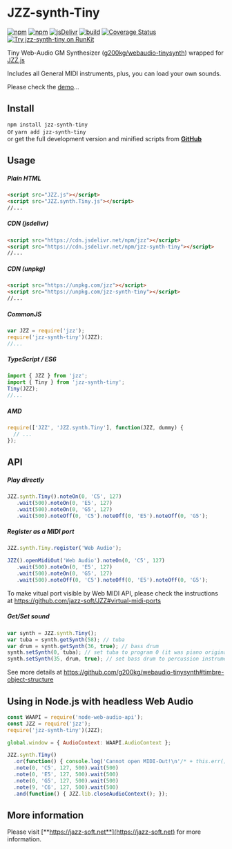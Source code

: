 # JZZ-synth-Tiny

[![npm](https://img.shields.io/npm/v/jzz-synth-tiny.svg)](https://www.npmjs.com/package/jzz-synth-tiny)
[![npm](https://img.shields.io/npm/dt/jzz-synth-tiny.svg)](https://www.npmjs.com/package/jzz-synth-tiny)
[![jsDelivr](https://data.jsdelivr.com/v1/package/npm/jzz-synth-tiny/badge)](https://www.jsdelivr.com/package/npm/jzz-synth-tiny)
[![build](https://github.com/jazz-soft/JZZ-synth-Tiny/actions/workflows/build.yml/badge.svg)](https://github.com/jazz-soft/JZZ-synth-Tiny/actions)
[![Coverage Status](https://coveralls.io/repos/github/jazz-soft/JZZ-synth-Tiny/badge.svg)](https://coveralls.io/github/jazz-soft/JZZ-synth-Tiny)
[![Try jzz-synth-tiny on RunKit](https://badge.runkitcdn.com/jzz-synth-tiny.svg)](https://npm.runkit.com/jzz-synth-tiny)

Tiny Web-Audio GM Synthesizer 
([g200kg/webaudio-tinysynth](https://github.com/g200kg/webaudio-tinysynth))
wrapped for [JZZ.js](https://github.com/jazz-soft/JZZ)

Includes all General MIDI instruments, plus, you can load your own sounds. 

Please check the [demo](https://jazz-soft.github.io/modules/tiny/index.html)...

## Install

`npm install jzz-synth-tiny`  
or `yarn add jzz-synth-tiny`  
or get the full development version and minified scripts from [**GitHub**](https://github.com/jazz-soft/JZZ-synth-Tiny)

## Usage

##### Plain HTML

```html
<script src="JZZ.js"></script>
<script src="JZZ.synth.Tiny.js"></script>
//...
```

##### CDN (jsdelivr)

```html
<script src="https://cdn.jsdelivr.net/npm/jzz"></script>
<script src="https://cdn.jsdelivr.net/npm/jzz-synth-tiny"></script>
//...
```

##### CDN (unpkg)

```html
<script src="https://unpkg.com/jzz"></script>
<script src="https://unpkg.com/jzz-synth-tiny"></script>
//...
```

##### CommonJS

```js
var JZZ = require('jzz');
require('jzz-synth-tiny')(JZZ);
//...
```

##### TypeScript / ES6

```ts
import { JZZ } from 'jzz';
import { Tiny } from 'jzz-synth-tiny';
Tiny(JZZ);
//...
```

##### AMD

```js
require(['JZZ', 'JZZ.synth.Tiny'], function(JZZ, dummy) {
  // ...
});
```

## API

##### Play directly

```js
JZZ.synth.Tiny().noteOn(0, 'C5', 127)
   .wait(500).noteOn(0, 'E5', 127)
   .wait(500).noteOn(0, 'G5', 127)
   .wait(500).noteOff(0, 'C5').noteOff(0, 'E5').noteOff(0, 'G5');
```

##### Register as a MIDI port

```js
JZZ.synth.Tiny.register('Web Audio');

JZZ().openMidiOut('Web Audio').noteOn(0, 'C5', 127)
   .wait(500).noteOn(0, 'E5', 127)
   .wait(500).noteOn(0, 'G5', 127)
   .wait(500).noteOff(0, 'C5').noteOff(0, 'E5').noteOff(0, 'G5');
```
To make vitual port visible by Web MIDI API, please check the instructions at https://github.com/jazz-soft/JZZ#virtual-midi-ports

##### Get/Set sound

```js
var synth = JZZ.synth.Tiny();
var tuba = synth.getSynth(58); // tuba
var drum = synth.getSynth(36, true); // bass drum
synth.setSynth(0, tuba); // set tuba to program 0 (it was piano originally);
synth.setSynth(35, drum, true); // set bass drum to percussion instrument 35;
```

See more details at https://github.com/g200kg/webaudio-tinysynth#timbre-object-structure

## Using in Node.js with headless Web Audio

```js
const WAAPI = require('node-web-audio-api');
const JZZ = require('jzz');
require('jzz-synth-tiny')(JZZ);

global.window = { AudioContext: WAAPI.AudioContext };

JZZ.synth.Tiny()
  .or(function() { console.log('Cannot open MIDI-Out!\n'/* + this.err() */); })
  .note(0, 'C5', 127, 500).wait(500)
  .note(0, 'E5', 127, 500).wait(500)
  .note(0, 'G5', 127, 500).wait(500)
  .note(9, 'C6', 127, 500).wait(500)
  .and(function() { JZZ.lib.closeAudioContext(); });
```

## More information

Please visit [**https://jazz-soft.net**](https://jazz-soft.net) for more information.  
